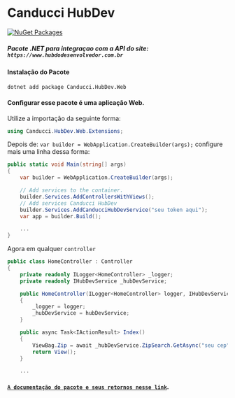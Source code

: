# Canducci HubDev

[![NuGet Packages](https://github.com/fulviocanducci/Canducci.HubDev/actions/workflows/pack.yml/badge.svg)](https://github.com/fulviocanducci/Canducci.HubDev/actions/workflows/pack.yml)

##### _Pacote .NET para integraçao com a API do site:_ `https://www.hubdodesenvolvedor.com.br`

#### Instalação do Pacote

```bash
dotnet add package Canducci.HubDev.Web
```

#### Configurar esse pacote é uma aplicação Web.

Utilize a importação da seguinte forma:

```csharp
using Canducci.HubDev.Web.Extensions;
```

Depois de: `var builder = WebApplication.CreateBuilder(args);` configure mais uma linha dessa forma:

```csharp
public static void Main(string[] args)
{
    var builder = WebApplication.CreateBuilder(args);

    // Add services to the container.
    builder.Services.AddControllersWithViews();
    // Add services Canducci HubDev
    builder.Services.AddCanducciHubDevService("seu token aqui");
    var app = builder.Build();

    ...
}
```

Agora em qualquer `controller`

```csharp
public class HomeController : Controller
{
    private readonly ILogger<HomeController> _logger;
    private readonly IHubDevService _hubDevService;

    public HomeController(ILogger<HomeController> logger, IHubDevService hubDevService)
    {
        _logger = logger;
        _hubDevService = hubDevService;
    }

    public async Task<IActionResult> Index()
    {
        ViewBag.Zip = await _hubDevService.ZipSearch.GetAsync("seu cep");
        return View();
    }

    ...
```

#### [`A documentação do pacote e seus retornos nesse link`](https://github.com/fulviocanducci/Canducci.HubDev/blob/master/README.md).
